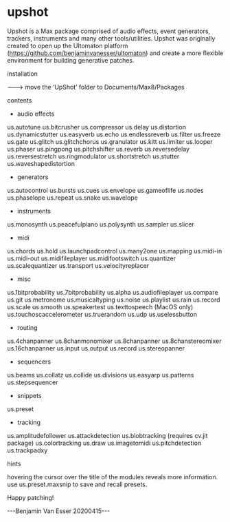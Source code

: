 # upshot

Upshot is a Max package comprised of audio effects, event generators, trackers, instruments and many other tools/utilities. Upshot was originally created to open up the Ultomaton platform (https://github.com/benjaminvanesser/ultomaton) and create a more flexible environment for building generative patches. 

installation

---> move the ‘UpShot’ folder to Documents/Max8/Packages


contents

- audio effects

us.autotune
us.bitcrusher
us.compressor
us.delay
us.distortion
us.dynamicstutter
us.easyverb
us.echo
us.endlessreverb
us.filter
us.freeze
us.gate
us.glitch
us.glitchchorus
us.granulator
us.kitt
us.limiter
us.looper
us.phaser
us.pingpong
us.pitchshifter
us.reverb
us.reversedelay
us.reversestretch
us.ringmodulator
us.shortstretch
us.stutter
us.waveshapedistortion

- generators

us.autocontrol
us.bursts
us.cues
us.envelope
us.gameoflife
us.nodes
us.phaselope
us.repeat
us.snake
us.wavelope

- instruments

us.monosynth
us.peacefulpiano
us.polysynth
us.sampler
us.slicer

- midi

us.chords
us.hold
us.launchpadcontrol
us.many2one
us.mapping
us.midi-in
us.midi-out
us.midifileplayer
us.midifootswitch
us.quantizer
us.scalequantizer
us.transport
us.velocityreplacer

- misc

us.1bitprobability
us.7bitprobability
us.alpha
us.audiofileplayer
us.compare
us.git
us.metronome
us.musicaltyping
us.noise
us.playlist
us.rain
us.record
us.scale
us.smooth
us.speakertest
us.texttospeech (MacOS only)
us.touchoscaccelerometer
us.truerandom
us.udp
us.uselessbutton

- routing

us.4chanpanner
us.8chanmonomixer
us.8chanpanner
us.8chanstereomixer
us.16chanpanner
us.input
us.output
us.record
us.stereopanner

- sequencers

us.beams
us.collatz
us.collide
us.divisions
us.easyarp
us.patterns
us.stepsequencer

- snippets

us.preset

- tracking

us.amplitudefollower
us.attackdetection
us.blobtracking (requires cv.jit package)
us.colortracking
us.draw
us.imagetomidi
us.pitchdetection
us.trackpadxy


hints

hovering the cursor over the title of the modules reveals more information.
use us.preset.maxsnip to save and recall presets.


Happy patching!


---Benjamin Van Esser 20200415---

